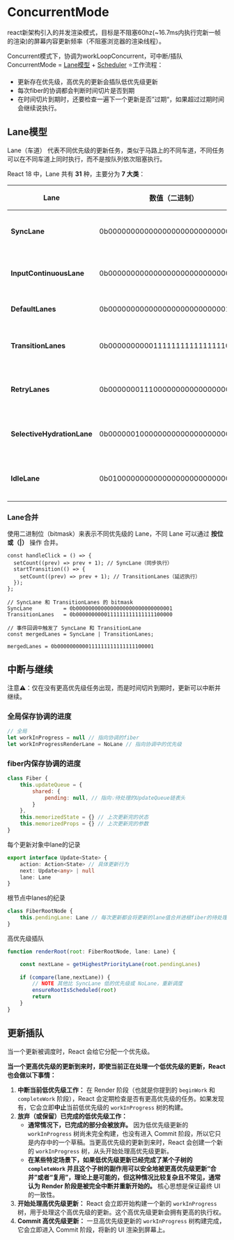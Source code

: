 # ConcurrentMode
react新架构引入的并发渲染模式，目标是不阻塞60hz(~16.7ms内执行完新一帧的渲染)的屏幕内容更新频率（不阻塞浏览器的渲染线程）。

Concurrent模式下，协调为workLoopConcurrent，可中断/插队
ConcurrentMode = [Lane模型](#Lane模型) + [Scheduler](Scheduler.md)
⭐️工作流程：
- 更新存在优先级，高优先的更新会插队低优先级更新
- 每次fiber的协调都会判断时间切片是否到期
- 在时间切片到期时，还要检查一遍下一个更新是否”过期“，如果超过过期时间会继续说执行。

## Lane模型
Lane（车道） 代表不同优先级的更新任务，类似于马路上的不同车道，不同任务可以在不同车道上同时执行，而不是按队列依次阻塞执行。

React 18 中，Lane 共有 **31** 种，主要分为 **7 大类**：

| **Lane**                   | **数值（二进制）**                       | 过期时间   | **说明**                             |
| -------------------------- | --------------------------------- | ------ | ---------------------------------- |
| **SyncLane**               | 0b0000000000000000000000000000001 | -1ms   | **同步更新（最高优先级）**，如 onClick setState |
| **InputContinuousLane**    | 0b0000000000000000000000000000010 | 250ms  | **输入相关的更新**，如 onChange setState    |
| **DefaultLanes**           | 0b0000000000000000000000000011100 | 5000ms | **默认更新**，如 effect setState         |
| **TransitionLanes**        | 0b0000000000111111111111111100000 | ~      | **过渡更新**，如 useTransition 触发的 UI 更新 |
| **RetryLanes**             | 0b0000000111000000000000000000000 | ~      | **重试更新**，用于 Suspense 失败后重新尝试       |
| **SelectiveHydrationLane** | 0b0000001000000000000000000000000 | ~      | **水合过程的选择性更新**，用于 SSR（服务器端渲染）      |
| **IdleLane**               | 0b0100000000000000000000000000000 | ~      | **空闲更新（最低优先级）**，适用于后台任务            |

### Lane合并
使用二进制位（bitmask）来表示不同优先级的 Lane，不同 Lane 可以通过 **按位或（|）** 操作 合并。
```tsx
const handleClick = () => {
  setCount((prev) => prev + 1); // SyncLane（同步执行）
  startTransition(() => {
    setCount((prev) => prev + 1); // TransitionLanes（延迟执行）
  });
};

// SyncLane 和 TransitionLanes 的 bitmask
SyncLane          = 0b0000000000000000000000000000001
TransitionLanes   = 0b0000000000111111111111111100000

// 事件回调中触发了 SyncLane 和 TransitionLane
const mergedLanes = SyncLane | TransitionLanes;

mergedLanes = 0b0000000000111111111111111100001
```


## 中断与继续

注意⚠️：仅在没有更高优先级任务出现，而是时间切片到期时，更新可以中断并继续。

### 全局保存协调的进度
```javascript
// 全局
let workInProgress = null // 指向协调的fiber
let workInProgressRenderLane = NoLane // 指向协调中的优先级
```
### fiber内保存协调的进度
```javascript
class Fiber {
	this.updateQueue = {
		shared: {
			pending: null, // 指向💡待处理的UpdateQueue链表头
		}
	},
	this.memorizedState = {} // 上次更新完的状态
	this.memorizedProps = {} // 上次更新完的参数
}
```
每个更新对象中lane的记录
```typescript
export interface Update<State> {
	action: Action<State> // 具体更新行为
	next: Update<any> | null
	lane: Lane
}
```
根节点中lanes的纪录
```javascript
class FiberRootNode {
	this.pendingLane: Lane // 每次更新都会将更新的lane值合并进根fiber的待处理lanes记录中
}
```
高优先级插队
```javascript
function renderRoot(root: FiberRootNode, lane: Lane) {

	const nextLane = getHighestPriorityLane(root.pendingLanes)
	
	if (compare(lane,nextLane)) {
		// NOTE 其他比 SyncLane 低的优先级或 NoLane，重新调度
		ensureRootIsScheduled(root)
		return
	}
}
```

## 更新插队
当一个更新被调度时，React 会给它分配一个优先级。

**当一个更高优先级的更新到来时，即使当前正在处理一个低优先级的更新，React 也会做以下事情：**

1. **中断当前低优先级工作：** 在 Render 阶段（也就是你提到的 `beginWork` 和 `completeWork` 阶段），React 会定期检查是否有更高优先级的任务。如果发现有，它会立即**中止**当前低优先级的 `workInProgress` 树的构建。
2. **放弃（或保留）已完成的低优先级工作：**
    - **通常情况下，已完成的部分会被放弃。** 因为低优先级更新的 `workInProgress` 树尚未完全构建，也没有进入 Commit 阶段，所以它只是内存中的一个草稿。当更高优先级的更新到来时，React 会创建一个新的 `workInProgress` 树，从头开始处理高优先级更新。
    - **在某些特定场景下，如果低优先级更新已经完成了某个子树的 `completeWork` 并且这个子树的副作用可以安全地被更高优先级更新“合并”或者“复用”，理论上是可能的，但这种情况比较复杂且不常见，通常认为 Render 阶段是被完全中断并重新开始的。** 核心思想是保证最终 UI 的一致性。
3. **开始处理高优先级更新：** React 会立即开始构建一个新的 `workInProgress` 树，用于处理这个高优先级的更新。这个高优先级更新会拥有更高的执行权。
4. **Commit 高优先级更新：** 一旦高优先级更新的 `workInProgress` 树构建完成，它会立即进入 Commit 阶段，将新的 UI 渲染到屏幕上。